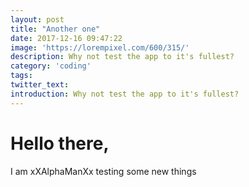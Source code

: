 ```yaml
---
layout: post
title: "Another one"
date: 2017-12-16 09:47:22
image: 'https://lorempixel.com/600/315/'
description: Why not test the app to it's fullest?
category: 'coding'
tags:
twitter_text:
introduction: Why not test the app to it's fullest?
---
```


# Hello there,

I am xXAlphaManXx testing some new things